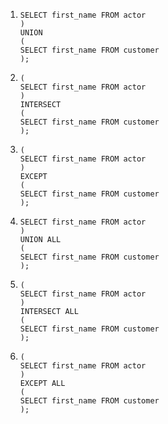 1. ```(
   SELECT first_name FROM actor
   )
   UNION
   (
   SELECT first_name FROM customer
   );
   ```

2. ```
   (
   SELECT first_name FROM actor
   )
   INTERSECT
   (
   SELECT first_name FROM customer
   );
   ```

3. ```
   (
   SELECT first_name FROM actor
   )
   EXCEPT
   (
   SELECT first_name FROM customer
   );
   ```

4. ```
   SELECT first_name FROM actor
   )
   UNION ALL
   (
   SELECT first_name FROM customer
   );
   ```

5. ```
   (
   SELECT first_name FROM actor
   )
   INTERSECT ALL
   (
   SELECT first_name FROM customer
   );
   ```

6. ```
   (
   SELECT first_name FROM actor
   )
   EXCEPT ALL
   (
   SELECT first_name FROM customer
   );
   ```
